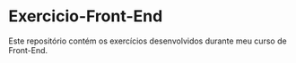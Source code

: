 # Exercicio-Front-End
Este repositório contém os exercícios desenvolvidos durante meu curso de Front-End.
